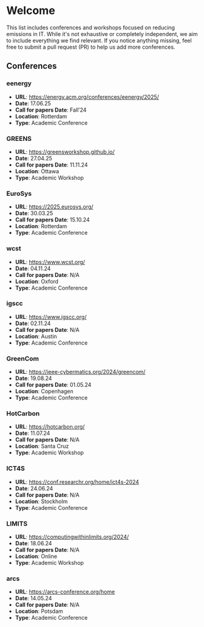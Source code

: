 # Welcome

This list includes conferences and workshops focused on reducing emissions in IT. While it's not exhaustive or completely independent, we aim to include everything we find relevant. If you notice anything missing, feel free to submit a pull request (PR) to help us add more conferences.

## Conferences

### eenergy

- **URL**: https://energy.acm.org/conferences/eenergy/2025/
- **Date**: 17.06.25
- **Call for papers Date**: Fall’24
- **Location**: Rotterdam
- **Type**: Academic Conference

### GREENS

- **URL**: https://greensworkshop.github.io/
- **Date**: 27.04.25
- **Call for papers Date**: 11.11.24
- **Location**: Ottawa
- **Type**: Academic Workshop

### EuroSys

- **URL**: https://2025.eurosys.org/
- **Date**: 30.03.25
- **Call for papers Date**: 15.10.24
- **Location**: Rotterdam
- **Type**: Academic Conference

### wcst

- **URL**: https://www.wcst.org/
- **Date**: 04.11.24
- **Call for papers Date**: N/A
- **Location**: Oxford
- **Type**: Academic Conference

### igscc

- **URL**: https://www.igscc.org/
- **Date**: 02.11.24
- **Call for papers Date**: N/A
- **Location**: Austin
- **Type**: Academic Conference

### GreenCom

- **URL**: https://ieee-cybermatics.org/2024/greencom/
- **Date**: 19.08.24
- **Call for papers Date**: 01.05.24
- **Location**: Copenhagen
- **Type**: Academic Conference

### HotCarbon

- **URL**: https://hotcarbon.org/
- **Date**: 11.07.24
- **Call for papers Date**: N/A
- **Location**: Santa Cruz
- **Type**: Academic Workshop

### ICT4S

- **URL**: https://conf.researchr.org/home/ict4s-2024
- **Date**: 24.06.24
- **Call for papers Date**: N/A
- **Location**: Stockholm
- **Type**: Academic Conference

### LIMITS

- **URL**: https://computingwithinlimits.org/2024/
- **Date**: 18.06.24
- **Call for papers Date**: N/A
- **Location**: Online
- **Type**: Academic Workshop

### arcs

- **URL**: https://arcs-conference.org/home
- **Date**: 14.05.24
- **Call for papers Date**: N/A
- **Location**: Potsdam
- **Type**: Academic Conference
